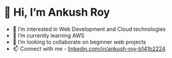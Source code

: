 <h1>👋 Hi, I’m Ankush Roy </h1>

- 👀 I’m interested in Web Development and Cloud technologies
- 🌱 I’m currently learning AWS
- 💞️ I’m looking to collaborate on beginner web projects
- 📫 Connect with me - <a href> linkedin.com/in/ankush-roy-b141b2224 </a>


<!---
ankushroy25/ankushroy25 is a ✨ special ✨ repository because its `README.md` (this file) appears on your GitHub profile.
You can click the Preview link to take a look at your changes.
--->
